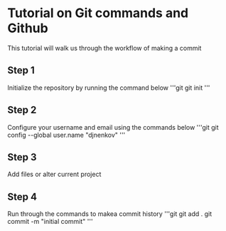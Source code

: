 # Tutorial on Git commands and Github
This tutorial will walk us through the workflow of making a commit

## Step 1
Initialize the repository by running the command below
'''git
git init
'''

## Step 2
Configure your username and email using the commands below
'''git
git config --global user.name "djnenkov"
'''

## Step 3
Add files or alter current project

## Step 4
Run through the commands to makea commit history
'''git
git add .
git commit -m "initial commit"
'''
